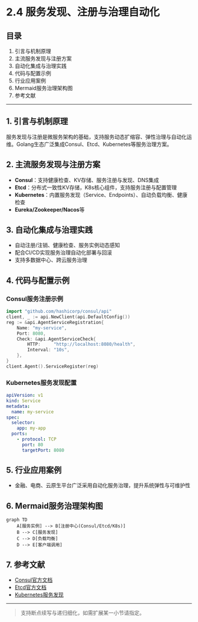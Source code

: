 # 2.4 服务发现、注册与治理自动化

## 目录

1. 引言与机制原理
2. 主流服务发现与注册方案
3. 自动化集成与治理实践
4. 代码与配置示例
5. 行业应用案例
6. Mermaid服务治理架构图
7. 参考文献

---

## 1. 引言与机制原理

服务发现与注册是微服务架构的基础，支持服务动态扩缩容、弹性治理与自动化运维。Golang生态广泛集成Consul、Etcd、Kubernetes等服务治理方案。

## 2. 主流服务发现与注册方案

- **Consul**：支持健康检查、KV存储、服务注册与发现、DNS集成
- **Etcd**：分布式一致性KV存储，K8s核心组件，支持服务注册与配置管理
- **Kubernetes**：内置服务发现（Service、Endpoints）、自动负载均衡、健康检查
- **Eureka/Zookeeper/Nacos**等

## 3. 自动化集成与治理实践

- 自动注册/注销、健康检查、服务实例动态感知
- 配合CI/CD实现服务治理自动化部署与回滚
- 支持多数据中心、跨云服务治理

## 4. 代码与配置示例

### Consul服务注册示例

```go
import "github.com/hashicorp/consul/api"
client, _ := api.NewClient(api.DefaultConfig())
reg := &api.AgentServiceRegistration{
    Name: "my-service",
    Port: 8080,
    Check: &api.AgentServiceCheck{
        HTTP:     "http://localhost:8080/health",
        Interval: "10s",
    },
}
client.Agent().ServiceRegister(reg)
```

### Kubernetes服务发现配置

```yaml
apiVersion: v1
kind: Service
metadata:
  name: my-service
spec:
  selector:
    app: my-app
  ports:
    - protocol: TCP
      port: 80
      targetPort: 8080
```

## 5. 行业应用案例

- 金融、电商、云原生平台广泛采用自动化服务治理，提升系统弹性与可维护性

## 6. Mermaid服务治理架构图

```mermaid
graph TD
    A[服务实例] --> B[注册中心(Consul/Etcd/K8s)]
    B --> C[服务发现]
    C --> D[负载均衡]
    D --> E[客户端调用]
```

## 7. 参考文献

- [Consul官方文档](https://www.consul.io/docs)
- [Etcd官方文档](https://etcd.io/docs/)
- [Kubernetes服务发现](https://kubernetes.io/docs/concepts/services-networking/service/)

---
> 支持断点续写与递归细化，如需扩展某一小节请指定。
